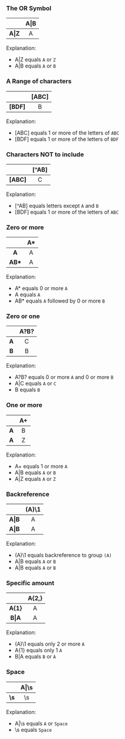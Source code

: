 ### The OR Symbol

|                 | A&#124;B |
|:---------------:|:--------:|
| <b>A\|Z | A        |

Explanation: 
* A&#124;Z equals `A` or `Z`
* A&#124;B equals `A` or `B`

### A Range of characters

|               | [ABC] |
|:-------------:|:-----:|
| <b>[BDF] | B     |

Explanation: 
* \[ABC\] equals 1 or more of the letters of  `ABC`
* \[BDF\] equals 1 or more of the letters of  `BDF`


### Characters NOT to include

|                | \[^AB\] |
|:--------------:|:-------:|
| <b>\[ABC\] | C       |

Explanation: 
* \[^AB\] equals letters except `A` and `B`
* \[BDF\] equals 1 or more of the letters of `ABC`

### Zero or more

|             | A\*      |
|:-----------:|:--------:|
| <b>A   | A        |
| <b>AB\* | A        |

Explanation: 
* A\* equals 0 or more `A`
* A equals `A`
* AB\* equals `A` followed by 0 or more `B`

### Zero or one

|            | A?B? |
|:----------:|:----:|
| <b>A|C | A    |
| <b>B   | B    |

Explanation: 
* A?B? equals 0 or more `A` and 0 or more `B`
* A|C equals `A` or `C`
* B equals `B`  
  
### One or more

|            | A+ |
|:----------:|:--:|
| <b>A|B | A  |
| <b>A|Z | A  |

Explanation: 
* A+ equals 1 or more `A`
* A|B equals `A` or `B`
* A|Z equals `A` or `Z`   
  
### Backreference

|            | (A)\1 |
|:----------:|:-----:|
| <b>A\|B | A     |
| <b>A\|B | A     |

Explanation: 
* (A)\1 equals backreference to group `(A)`
* A|B equals `A` or `B`
* A|B equals `A` or `B`

### Specific amount

|             | A{2,} |
|:-----------:|:-----:|
| <b>A{1} | A     |
| <b>B\|A  | A     |

Explanation: 
* (A)\1 equals only 2 or more `A`
* A{1} equals only 1 `A`
* B|A equals `B` or `A`

### Space

|           | A\|\s |
|:---------:|:----:|
| <b>\s | \s   |

Explanation: 
* A|\s equals `A` or `Space`
* \s equals `Space`